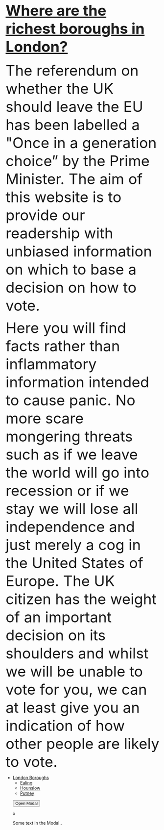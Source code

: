 

<!-- Latest compiled and minified CSS -->
<link rel="stylesheet" href="https://maxcdn.bootstrapcdn.com/bootstrap/3.3.7/css/bootstrap.min.css" integrity="sha384-BVYiiSIFeK1dGmJRAkycuHAHRg32OmUcww7on3RYdg4Va+PmSTsz/K68vbdEjh4u" crossorigin="anonymous">
		<link rel="stylesheet" type="text/css" href="style.css">
		<script src="d3.js" charset="utf-8"></script>
		
		
</script>
      <div class="jumbotron">
        <b></b><h1><font size="90"><u>Where are the richest boroughs in London?</u></font></h1></b>
        <p class="lead">
			<font size="20"> The referendum on whether the UK should leave the EU has been labelled a "Once in a generation choice” by the Prime Minister. The aim of this website is to provide our readership with unbiased information on which to base a decision on how to vote.<p></p> 
Here you will find facts rather than inflammatory information intended to cause panic. No more scare mongering threats such as if we leave the world will go into recession or if we stay we will lose all independence and just merely a cog in the United States of Europe. The UK citizen has the weight of an important decision on its shoulders and whilst we will be unable to vote for you, we can at least give you an indication of how other people are likely to vote. 
 </font></p>
 </div>
<ul id='menu'>
   <li><a href='#'>London Boroughs</a>
     <ul>
         <li><a href='#'>Ealing</a></li>
         <li><a href='#'>Hounslow</a></li>
         <li><a href='#'>Putney</a></li>
     </ul>
   </li>
   
<!-- Trigger/Open The Modal -->
<button id="myBtn">Open Modal</button>

<!-- The Modal -->
<div id="myModal" class="modal">

  <!-- Modal content -->
  <div class="modal-content">
    <span class="close">x</span>
    <p>Some text in the Modal..</p>
  </div>

</div>
   
		
